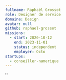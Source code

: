 ```yaml
---
fullname: Raphaël Grossot
role: Designer de service
domaine: Design
avatar: null
github: raphael-grossot
missions:
  - start: 2020-10-12
    end: 2023-11-01
    status: independent
    employer: Octo
startups:
  - conseiller-numerique
---
```


''

